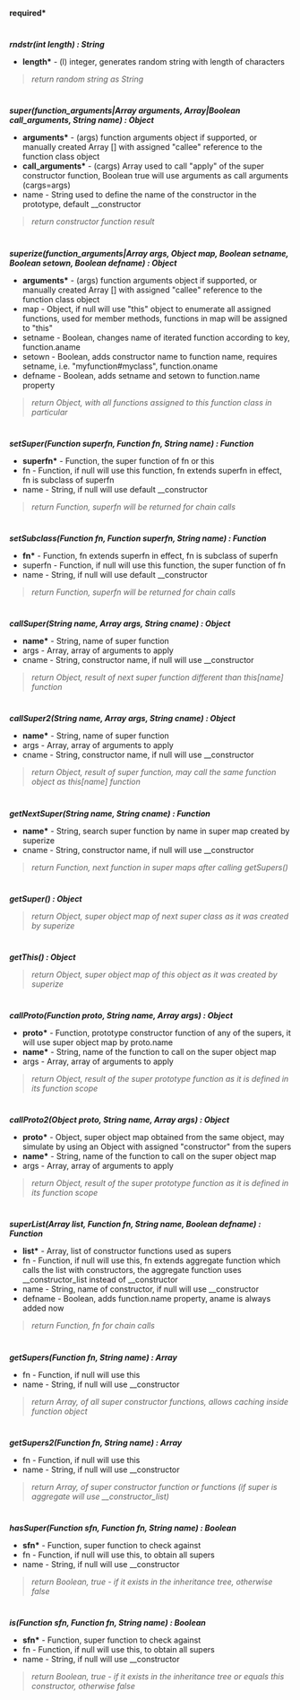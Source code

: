 __required*__

#  
__*rndstr(int length) : String*__  
- __length*__ - (l) integer, generates random string with length of characters  
>*return random string as String*  

#  
__*super(function_arguments|Array arguments, Array|Boolean call_arguments, String name) : Object*__  
- __arguments*__ - (args) function arguments object if supported, or manually created Array [] with assigned "callee" reference to the function class object  
- __call_arguments*__ - (cargs) Array used to call "apply" of the super constructor function, Boolean true will use arguments as call arguments (cargs=args)  
- name - String used to define the name of the constructor in the prototype, default __constructor  
>*return constructor function result*  

#  
__*superize(function_arguments|Array args, Object map, Boolean setname, Boolean setown, Boolean defname) : Object*__  
- __arguments*__ - (args) function arguments object if supported, or manually created Array [] with assigned "callee" reference to the function class object  
- map - Object, if null will use "this" object to enumerate all assigned functions, used for member methods, functions in map will be assigned to "this"  
- setname - Boolean, changes name of iterated function according to key, function.aname  
- setown - Boolean, adds constructor name to function name, requires setname, i.e. "myfunction#myclass", function.oname  
- defname - Boolean, adds setname and setown to function.name property  
>*return Object, with all functions assigned to this function class in particular*  

#  
__*setSuper(Function superfn, Function fn, String name) : Function*__  
- __superfn*__ - Function, the super function of fn or this  
- fn - Function, if null will use this function, fn extends superfn in effect, fn is subclass of superfn  
- name - String, if null will use default __constructor  
>*return Function, superfn will be returned for chain calls*  

#  
__*setSubclass(Function fn, Function superfn, String name) : Function*__  
- __fn*__ - Function, fn extends superfn in effect, fn is subclass of superfn  
- superfn - Function, if null will use this function, the super function of fn  
- name - String, if null will use default __constructor  
>*return Function, superfn will be returned for chain calls*  

#  
__*callSuper(String name, Array args, String cname) : Object*__  
- __name*__ - String, name of super function  
- args - Array, array of arguments to apply  
- cname - String, constructor name, if null will use __constructor  
>*return Object, result of next super function different than this[name] function*  

#  
__*callSuper2(String name, Array args, String cname) : Object*__  
- __name*__ - String, name of super function  
- args - Array, array of arguments to apply  
- cname - String, constructor name, if null will use __constructor  
>*return Object, result of super function, may call the same function object as this[name] function*  

#  
__*getNextSuper(String name, String cname) : Function*__  
- __name*__ - String, search super function by name in super map created by superize  
- cname - String, constructor name, if null will use __constructor  
>*return Function, next function in super maps after calling getSupers()*  

#  
__*getSuper() : Object*__  
>*return Object, super object map of next super class as it was created by superize*  

#  
__*getThis() : Object*__  
>*return Object, super object map of this object as it was created by superize*  

#  
__*callProto(Function proto, String name, Array args) : Object*__  
- __proto*__ - Function, prototype constructor function of any of the supers, it will use super object map by proto.name  
- __name*__ - String, name of the function to call on the super object map  
- args - Array, array of arguments to apply  
>*return Object, result of the super prototype function as it is defined in its function scope*  

#  
__*callProto2(Object proto, String name, Array args) : Object*__  
- __proto*__ - Object, super object map obtained from the same object, may simulate by using an Object with assigned "constructor" from the supers  
- __name*__ - String, name of the function to call on the super object map  
- args - Array, array of arguments to apply  
>*return Object, result of the super prototype function as it is defined in its function scope*  

#  
__*superList(Array list, Function fn, String name, Boolean defname) : Function*__  
- __list*__ - Array, list of constructor functions used as supers  
- fn - Function, if null will use this, fn extends aggregate function which calls the list with constructors, the aggregate function uses __constructor_list instead of __constructor  
- name - String, name of constructor, if null will use __constructor  
- defname - Boolean, adds function.name property, aname is always added now  
>*return Function, fn for chain calls*  

#  
__*getSupers(Function fn, String name) : Array*__  
- fn - Function, if null will use this  
- name - String, if null will use __constructor  
>*return Array, of all super constructor functions, allows caching inside function object*  

#  
__*getSupers2(Function fn, String name) : Array*__  
- fn - Function, if null will use this  
- name - String, if null will use __constructor  
>*return Array, of super constructor function or functions (if super is aggregate will use __constructor_list)*  

#  
__*hasSuper(Function sfn, Function fn, String name) : Boolean*__  
- __sfn*__ - Function, super function to check against  
- fn - Function, if null will use this, to obtain all supers  
- name - String, if null will use __constructor  
>*return Boolean, true - if it exists in the inheritance tree, otherwise false*  

#  
__*is(Function sfn, Function fn, String name) : Boolean*__  
- __sfn*__ - Function, super function to check against  
- fn - Function, if null will use this, to obtain all supers  
- name - String, if null will use __constructor  
>*return Boolean, true - if it exists in the inheritance tree or equals this constructor, otherwise false*  
